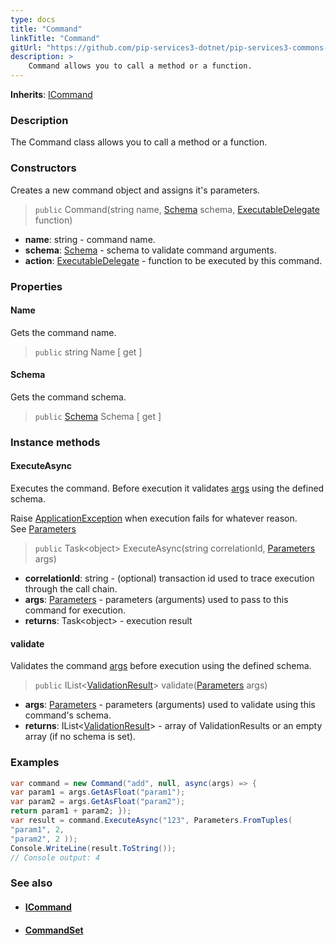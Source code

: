 ```yaml
---
type: docs
title: "Command"
linkTitle: "Command"
gitUrl: "https://github.com/pip-services3-dotnet/pip-services3-commons-dotnet"
description: > 
    Command allows you to call a method or a function.
---
```


**Inherits**: [ICommand](../icommand)

### Description

The Command class allows you to call a method or a function.

### Constructors

Creates a new command object and assigns it's parameters.

> `public` Command(string name, [Schema](../../validate/schema) schema, [ExecutableDelegate](../executable_delegate) function)

- **name**: string - command name.
- **schema**: [Schema](../../validate/schema) - schema to validate command arguments.
- **action**:  [ExecutableDelegate](../executable_delegate) - function to be executed by this command.

### Properties

#### Name
Gets the command name.

> `public` string Name [ get ]

#### Schema
Gets the command schema.

> `public` [Schema](../../validate/schema) Schema [ get ]


### Instance methods

#### ExecuteAsync
Executes the command. Before execution it validates [args](../../run/parameters) using the defined schema.

Raise [ApplicationException](../../errors/application_exception) when execution fails for whatever reason.  
See [Parameters](../../run/parameters)

> `public` Task\<object\> ExecuteAsync(string correlationId, [Parameters](../../run/parameters) args)

- **correlationId**: string - (optional) transaction id used to trace execution through the call chain.
- **args**: [Parameters](../../run/parameters) - parameters (arguments) used to pass to this command for execution.
- **returns**: Task\<object\> - execution result


#### validate
Validates the command [args](../../run/parameters) before execution using the defined schema.

> `public` IList<[ValidationResult]((../../validate/validation_result))> validate([Parameters](../../run/parameters) args)

- **args**: [Parameters](../../run/parameters) - parameters (arguments) used to validate using this command's schema.
- **returns**: IList<[ValidationResult]((../../validate/validation_result))> - array of ValidationResults or an empty array (if no schema is set).

### Examples

```cs
var command = new Command("add", null, async(args) => {
var param1 = args.GetAsFloat("param1");
var param2 = args.GetAsFloat("param2");
return param1 + param2; });
var result = command.ExecuteAsync("123", Parameters.FromTuples(
"param1", 2,
"param2", 2 ));
Console.WriteLine(result.ToString()); 
// Console output: 4

```

### See also
- #### [ICommand](../icommand)
- #### [CommandSet](../command_set) 
